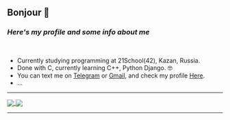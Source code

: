 ## **Bonjour** :ghost:
### *Here's my profile and some info about me*
<br />

 * Сurrently studying programming at 21School(42), Kazan, Russia.
 * Done with C, currently learning C++, Python Django. :nerd_face:
 * You can text me on [Telegram][1] or [Gmail][2], and check my profile [Here][3].
 * ...


***


<!--
**UralShag/UralShag** is a ✨ _special_ ✨ repository because its `README.md` (this file) appears on your GitHub profile.

Here are some ideas to get you started:

- 🔭 I’m currently working on ...
- 🌱 I’m currently learning ...
- 👯 I’m looking to collaborate on ...
- 🤔 I’m looking for help with ...
- 💬 Ask me about ...
- 📫 How to reach me: ...
- 😄 Pronouns: ...
- ⚡ Fun fact: ...
-->


<a href="https://github.com/tsegeron/tsegeron">
  <img align="center" src="https://github-readme-stats.vercel.app/api?username=tsegeron&count_private=true&show_icons=true&theme=radical&border_color=141845&title_color=F5EACD&text_color=A79081&icon_color=915A6C&bg_color=373345&border_radius=15" />
</a>


<a href="https://github.com/tsegeron/tsegeron">
  <img align="center" src="https://github-readme-stats.vercel.app/api/top-langs/?username=tsegeron&layout=compact&hide=Objective-C,CMake, Perl&title_color=F5EACD&text_color=A79081&icon_color=915A6C&bg_color=373345&border_color=141845&border_radius=15" />
</a>
<!-- &langs_count=6 -->

<!-- ![gernesto's 42 stats](https://badge42.herokuapp.com/api/stats/gernesto) -->


***

[1]: https://t.me/tsegeron
[2]: mailto:inv.uralsh@gmail.com
[3]: https://profile.intra.42.fr/users/gernesto


<!-- <img align="center" src="https://github-readme-stats.vercel.app/api/top-langs/?username=UralShag&show_icons=true&theme=radical" /> -->
